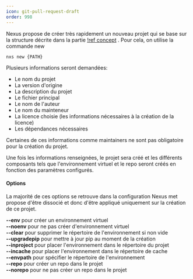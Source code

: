 ```yaml
---
icon: git-pull-request-draft
order: 998
---
```


Nexus propose de créer très rapidement un nouveau projet qui se base sur la structure décrite dans la partie [!ref concept](Architecture/Concept.md) . Pour cela, on utilise la commande new

```console
nxs new {PATH}
```

Plusieurs informations seront demandées:
- Le nom du projet
- La version d'origine
- La description du projet
- Le fichier principal
- Le nom de l'auteur
- Le nom du mainteneur
- La licence choisie (les informations nécessaires à la création de la licence)
- Les dépendances nécessaires

Certaines de ces informations comme maintainers ne sont pas obligatoire pour la création du projet.

Une fois les informations renseignées, le projet sera créé et les différents composants tels que l'environnement virtuel et le repo seront créés en fonction des paramètres configurés.
<br>
#### Options

La majorité de ces options se retrouve dans la configuration Nexus met propose d'être dissocié et donc d'être appliqué uniquement sur la création de ce projet.

**--env** pour créer un environnement virtuel<br>
**--noenv** pour ne pas créer d'environnement virtuel<br>
**--clear** pour supprimer le répertoire de l'environnement si non vide<br>
**--upgradepip** pour mettre à jour pip au moment de la création<br>
**--inproject** pour placer l'environnement dans le répertoire du projet<br>
**--incache** pour placer l'environnement dans le répertoire de cache<br>
**--envpath** pour spécifier le répertoire de l'environnement<br>
**--repo** pour créer un repo dans le projet<br>
**--norepo** pour ne pas créer un repo dans le projet<br>